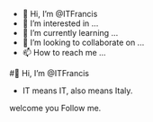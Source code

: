 - 👋 Hi, I’m @ITFrancis
- 👀 I’m interested in ...
- 🌱 I’m currently learning ...
- 💞️ I’m looking to collaborate on ...
- 📫 How to reach me ...

<!---
ITFrancis/ITFrancis is a ✨ special ✨ repository because its `README.md` (this file) appears on your GitHub profile.
You can click the Preview link to take a look at your changes.
--->
#👋 Hi, I’m @ITFrancis
- IT means IT, also means Italy.

welcome you Follow me.
